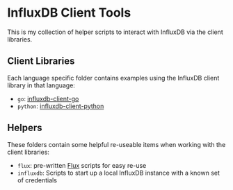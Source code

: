 # InfluxDB Client Tools

This is my collection of helper scripts to interact with InfluxDB via the
client libraries.

## Client Libraries

Each language specific folder contains examples using the InfluxDB client
library in that language:

* `go`: [influxdb-client-go](https://github.com/influxdata/influxdb-client-go)
* `python`: [influxdb-client-python](https://github.com/influxdata/influxdb-client-python)

## Helpers

These folders contain some helpful re-useable items when working with the
client libraries:

* `flux`: pre-written [Flux](https://docs.influxdata.com/flux/v0.x/) scripts
  for easy re-use
* `influxdb`: Scripts to start up a local InfluxDB instance with a known set
  of credentials
